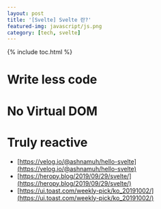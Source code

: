 ```yaml
---
layout: post
title: '[Svelte] Svelte 란?'
featured-img: javascript/js.png
category: [tech, svelte]
---
```

{% include toc.html %}

# Write less code

# No Virtual DOM

# Truly reactive

- [https://velog.io/@ashnamuh/hello-svelte](https://velog.io/@ashnamuh/hello-svelte)
- [https://heropy.blog/2019/09/29/svelte/](https://heropy.blog/2019/09/29/svelte/)
- [https://ui.toast.com/weekly-pick/ko_20191002/](https://ui.toast.com/weekly-pick/ko_20191002/)